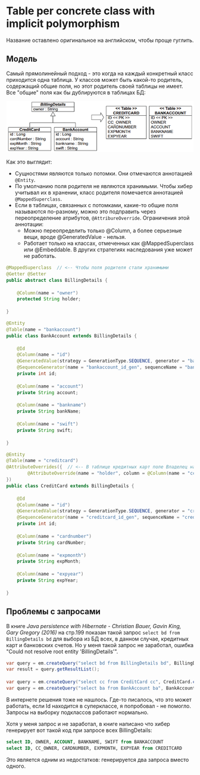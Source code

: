 # Table per concrete class with implicit polymorphism

Название оставлено оригинальное на английском, чтобы проще гуглить.

## Модель

Самый прямолинейный подход - это когда на каждый конкретный класс приходится одна таблица. У классов может быть какой-то родитель, содержащий общие поля, но этот родитель своей таблицы не имеет. Все "общие" поля как бы дублируются в таблицах БД:

<img src="img/table-per-class.png" alt="image-20231109100835065" style="zoom:80%;" />

Как это выглядит:

* Сущностями являются только потомки. Они отмечаются аннотацией `@Entity`.
* По умолчанию поля родителя не являются хранимыми. Чтобы хибер учитывал их в хранении, класс родителя помечается аннотацией `@MappedSuperclass`.
* Если в таблицах, связанных с потомками, какие-то общие поля называются по-разному, можно это подправить через переопределение атрибутов, `@AttribureOverride`. Ограничения этой аннотации:
  * Можно переопределить только @Column, а более серьезные вещи, вроде @GeneratedValue - нельзя.
  * Работает только на классах, отмеченных как @MappedSuperclass или @Embeddable. В других стратегиях наследования уже может не работать.

```java
@MappedSuperclass  // <-- Чтобы поля родителя стали хранимыми
@Getter @Setter
public abstract class BillingDetails {

    @Column(name = "owner")
    protected String holder;

}
```

```java
@Entity
@Table(name = "bankaccount")
public class BankAccount extends BillingDetails {

    @Id
    @Column(name = "id")
    @GeneratedValue(strategy = GenerationType.SEQUENCE, generator = "bankaccount_id_gen")
    @SequenceGenerator(name = "bankaccount_id_gen", sequenceName = "bankaccount_id_seq", allocationSize = 1)
    private int id;

    @Column(name = "account")
    private String account;

    @Column(name = "bankname")
    private String bankName;

    @Column(name = "swift")
    private String swift;

}
```

```java
@Entity
@Table(name = "creditcard")
@AttributeOverrides({  // <-- В таблице кредитных карт поле Владелец называется по-другому, поэтому переопределим
        @AttributeOverride(name = "holder", column = @Column(name = "cc_owner"))
})
public class CreditCard extends BillingDetails {

    @Id
    @Column(name = "id")
    @GeneratedValue(strategy = GenerationType.SEQUENCE, generator = "creditcard_id_gen")
    @SequenceGenerator(name = "creditcard_id_gen", sequenceName = "creditcard_id_seq", allocationSize = 1)
    private int id;

    @Column(name = "cardnumber")
    private String cardNumber;

    @Column(name = "expmonth")
    private String expMonth;

    @Column(name = "expyear")
    private String expYear;

}
```

## Проблемы с запросами

В книге *Java persistence with Hibernate - Christian Bauer, Gavin King, Gary Gregory (2016)* на стр.199 показан такой запрос `select bd from BillingDetails bd` для выбора из БД всех, в данном случае, кредитных карт и банковских счетов. Но у меня такой запрос не заработал, ошибка "Could not resolve root entity 'BillingDetails'".

```java
var query = em.createQuery("select bd from BillingDetails bd", BillingDetails.class);  // <-- Не работает!
var result = query.getResultList();

var query = em.createQuery("select cc from CreditCard cc", CreditCard.class);  // Ok
var query = em.createQuery("select ba from BankAccount ba", BankAccount.class);  // Ok
```

В интернете решения тоже не нашлось. Где-то писалось, что это может работать, если Id находится в суперклассе, я попробовал - не помогло. Запросы на выборку подклассов работают нормально.

Хотя у меня запрос и не заработал, в книге написано что хибер генерирует вот такой код при запросе всех BillingDetails:

```sql
select ID, OWNER, ACCOUNT, BANKNAME, SWIFT from BANKACCOUNT
select ID, CC_OWNER, CARDNUMBER, EXPMONTH, EXPYEAR from CREDITCARD
```

Это является одним из недостатков: генерируется два запроса вместо одного.